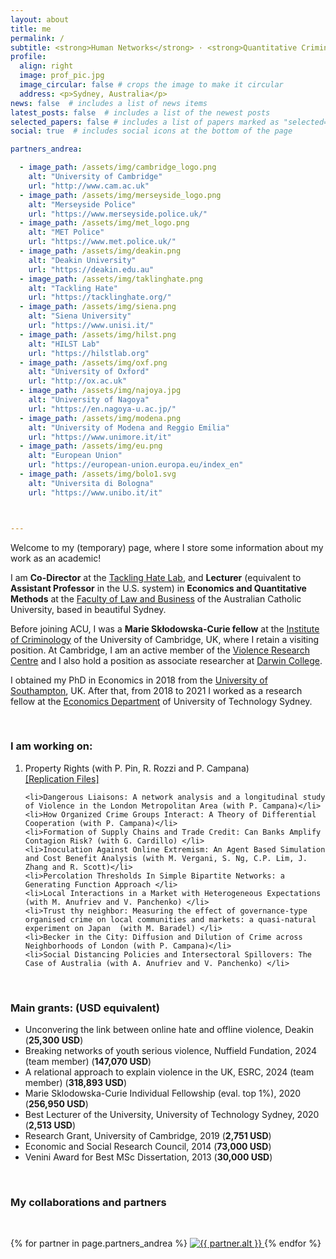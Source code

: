 ```yaml
---
layout: about
title: me
permalink: /
subtitle: <strong>Human Networks</strong> · <strong>Quantitative Criminology</strong> · <strong>Simulations and Metrics</strong>
profile:
  align: right
  image: prof_pic.jpg
  image_circular: false # crops the image to make it circular
  address: <p>Sydney, Australia</p>
news: false  # includes a list of news items
latest_posts: false  # includes a list of the newest posts
selected_papers: false # includes a list of papers marked as "selected={true}"
social: true  # includes social icons at the bottom of the page

partners_andrea:

  - image_path: /assets/img/cambridge_logo.png
    alt: "University of Cambridge"
    url: "http://www.cam.ac.uk"
  - image_path: /assets/img/merseyside_logo.png
    alt: "Merseyside Police"
    url: "https://www.merseyside.police.uk/"
  - image_path: /assets/img/met_logo.png
    alt: "MET Police"
    url: "https://www.met.police.uk/"
  - image_path: /assets/img/deakin.png
    alt: "Deakin University"
    url: "https://deakin.edu.au"
  - image_path: /assets/img/taklinghate.png
    alt: "Tackling Hate"
    url: "https://tacklinghate.org/"
  - image_path: /assets/img/siena.png
    alt: "Siena University"
    url: "https://www.unisi.it/"
  - image_path: /assets/img/hilst.png
    alt: "HILST Lab"
    url: "https://hilstlab.org"
  - image_path: /assets/img/oxf.png
    alt: "University of Oxford"
    url: "http://ox.ac.uk"
  - image_path: /assets/img/najoya.jpg
    alt: "University of Nagoya"
    url: "https://en.nagoya-u.ac.jp/"
  - image_path: /assets/img/modena.png
    alt: "University of Modena and Reggio Emilia"
    url: "https://www.unimore.it/it"
  - image_path: /assets/img/eu.png
    alt: "European Union"
    url: "https://european-union.europa.eu/index_en"
  - image_path: /assets/img/bolo1.svg
    alt: "Universita di Bologna"
    url: "https://www.unibo.it/it"



---
```



 <p>Welcome to my (temporary) page, where I store some information about my work as an academic!</p>

<p>  I am <strong>Co-Director</strong> at the <a href="https://tacklinghate.org">Tackling Hate Lab</a>, and <strong>Lecturer</strong> (equivalent to <strong>Assistant Professor</strong> in the U.S. system) in <strong>Economics and Quantitative Methods</strong> at the <a href="https://www.acu.edu.au/about-acu/faculties-directorates-and-staff/faculty-of-law-and-business">Faculty of Law and Business</a> of the Australian Catholic University, based in beautiful Sydney.</p>

<p> Before joining ACU, I was a <strong>Marie Skłodowska-Curie fellow</strong> at the <a href="https://www.crim.cam.ac.uk">Institute of Criminology</a> of the University of Cambridge, UK, where I retain a visiting position. At Cambridge, I am an active member of the <a href="https://www.vrc.crim.cam.ac.uk/">Violence Research Centre</a> and I also hold a position as associate researcher at <a href="https://www.darwin.cam.ac.uk/">Darwin College</a>. </p>

<p>I obtained my PhD in Economics in 2018 from the <a href="https://www.southampton.ac.uk/">University of Southampton</a>, UK. After that, from 2018 to 2021 I worked as a research fellow at the <a href="https://www.uts.edu.au/about/uts-business-school/economics-department">Economics Department</a> of University of Technology Sydney.</p>

<br>

 <h3>I am working on:</h3>
  <ol>
    <li>Property Rights (with P. Pin, R. Rozzi and P. Campana)</li>
	<a href="https://github.com/andrea-giovannetti/PropertyRightsOCGs">[Replication Files]</a> 

    <li>Dangerous Liaisons: A network analysis and a longitudinal study of Violence in the London Metropolitan Area (with P. Campana)</li>
    <li>How Organized Crime Groups Interact: A Theory of Differential Cooperation (with P. Campana)</li>
    <li>Formation of Supply Chains and Trade Credit: Can Banks Amplify Contagion Risk? (with G. Cardillo) </li>
    <li>Inoculation Against Online Extremism: An Agent Based Simulation and Cost Benefit Analysis (with M. Vergani, S. Ng, C.P. Lim, J. Zhang and R. Scott)</li>
    <li>Percolation Thresholds In Simple Bipartite Networks: a Generating Function Approach </li>
    <li>Local Interactions in a Market with Heterogeneous Expectations (with M. Anufriev and V. Panchenko) </li>
    <li>Trust thy neighbor: Measuring the effect of governance-type organised crime on local communities and markets: a quasi-natural experiment on Japan  (with M. Baradel) </li>
    <li>Becker in the City: Diffusion and Dilution of Crime across Neighborhoods of London (with P. Campana)</li>
    <li>Social Distancing Policies and Intersectoral Spillovers: The Case of Australia (with A. Anufriev and V. Panchenko) </li>
  </ol>

<br> 

  <h3>Main grants: (USD equivalent)</h3>
  <ul>
    <li>Unconvering the link between online hate and offline violence, Deakin (<strong>25,300 USD</strong>)</li>
    <li>Breaking networks of youth serious violence, Nuffield Fundation, 2024 (team member) (<strong>147,070 USD</strong>)</li>
    <li> A relational approach to explain violence in the UK, ESRC, 2024 (team member) (<strong>318,893 USD</strong>) </li>
    <li>Marie Sklodowska-Curie Individual Fellowship (eval. top 1%), 2020 (<strong>256,950 USD</strong>)</li>
    <li>Best Lecturer of the University, University of Technology Sydney, 2020 (<strong>2,513 USD</strong>)</li>
    <li>Research Grant, University of Cambridge, 2019 (<strong>2,751 USD</strong>)</li>
    <li>Economic and Social Research Council, 2014 (<strong>73,000 USD</strong>)</li>
    <li>Venini Award for Best MSc Dissertation, 2013 (<strong>30,000 USD</strong>)</li>
  </ul>

<br>


<section class="partners">

  <h3>My collaborations and partners</h3>

<br>  <div class="partners-container">
    {% for partner in page.partners_andrea %}
      <a href="{{ partner.url }}">
        <img src="{{ partner.image_path | relative_url }}" alt="{{ partner.alt }}">
      </a>
    {% endfor %}
  </div>
</section>

<br>
<br>

